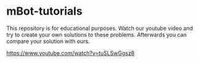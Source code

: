 # mBot-tutorials

This repository is for educational purposes. Watch our youtube video and try to create your own solutions to these problems. Afterwards you can compare your solution with ours.

https://www.youtube.com/watch?v=tuSLSwGgsz8
